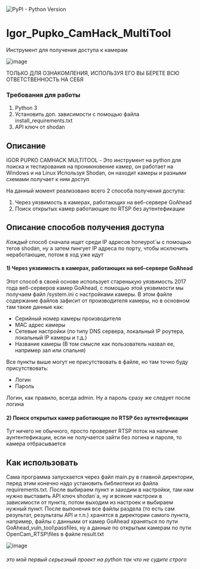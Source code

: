![PyPI - Python Version](https://img.shields.io/pypi/pyversions/opencv-python)

# Igor_Pupko_CamHack_MultiTool
Инструмент для получения доступа к камерам

![image](https://github.com/user-attachments/assets/e64c8dd7-8d9c-4520-805c-0355531b881f)

ТОЛЬКО ДЛЯ ОЗНАКОМЛЕНИЯ, ИСПОЛЬЗУЯ ЕГО ВЫ БЕРЕТЕ ВСЮ ОТВЕТСТВЕННОСТЬ НА СЕБЯ

### Требования для работы
1) Python 3
2) Установить доп. зависимости с помощью файла install_requirements.txt
3) API ключ от shodan

## Описание

IGOR PUPKO CAMHACK MULTITOOL - Это инструмент на python для поиска и тестирования на проникновение камер, он работает на Windows и на Linux 
Используя Shodan, он находит камеры и разными схемами получает к ним доступ

На данный момент реализовано всего 2 способа получения доступа:

1) Через уязвимость в камерах, работающих на веб-сервере GoAhead
2) Поиск открытых камер работающие по RTSP без аутентефикации

## Описание способов получения доступа
*Каждый* способ сначала ищет среди IP адресов honeypot`ы с помощью тегов shodan, ну а затем пингует IP адреса по порту, чтобы исключить неработающие, потом в ход уже идут

#### 1) Через уязвимость в камерах, работающих на веб-сервере GoAhead

Этот способ в своей основе использует старенькую уязвимость 2017 года веб-серверов камер GoAhead, с помощью этой уязвимости мы получаем файл /system.ini с настройками камеры. В этом файле содержание файлов зафисит от производителя камеры, но в основном там такие данные как:
- Серийный номер камеры производителя
- MAC адрес камеры
- Сетевые настройки (по типу DNS сервера, локальный IP роутера, локальный IP камеры и т.д.)
- Название камеры (В том смысле как пользователь назвал ее, например зал или спальня)

Все пункты выше могут не присутствовать в файле, но там точно буду присутствовать:

- Логин
- Пароль

Логин, как правило, всегда admin. Ну а пароль сразу же следует после логина

#### 2) Поиск открытых камер работающие по RTSP без аутентефикации

Тут ничего не обычного, просто проверяет RTSP поток на наличие аунтентефикации, если не получается зайти без логина и пароля, то камера отбрасывается

## Как использовать

Сама программа запускается через файл main.py в главной директории, перед этим конечно надо установить библиотеки из файла requirements.txt. После выбираем пункт и заходим в настройки, там нам нужно выставить API ключ shodan`а, ну и всякие настроки в зависимости от пункта, потом выходим из настроек и выбираем нужный пункт. После выпонения все файлы раздела (то есть сам результат, результаты API и т.п.) хранятся в директории самого пункта, например, файлы с данными от камер GoAhead храняться по пути GoAhead_vuln_tool\passfiles, ну а данные по открытым камерам по пути OpenCam_RTSP\files в файле result.txt

![image](https://github.com/user-attachments/assets/60009a32-f370-4749-85c1-c59fb3abca77)


###### это мой первый серьезный проект на python так что не судите строго
